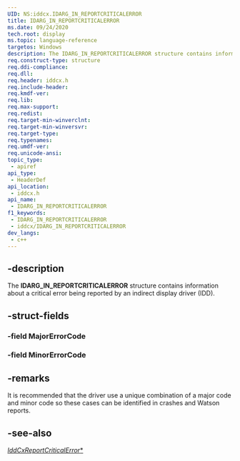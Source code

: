 ```yaml
---
UID: NS:iddcx.IDARG_IN_REPORTCRITICALERROR
title: IDARG_IN_REPORTCRITICALERROR
ms.date: 09/24/2020
tech.root: display
ms.topic: language-reference
targetos: Windows
description: The IDARG_IN_REPORTCRITICALERROR structure contains information about a critical error being reported by an indirect display driver (IDD).
req.construct-type: structure
req.ddi-compliance: 
req.dll: 
req.header: iddcx.h
req.include-header: 
req.kmdf-ver: 
req.lib: 
req.max-support: 
req.redist: 
req.target-min-winverclnt: 
req.target-min-winversvr: 
req.target-type: 
req.typenames: 
req.umdf-ver: 
req.unicode-ansi: 
topic_type:
 - apiref
api_type:
 - HeaderDef
api_location:
 - iddcx.h
api_name:
 - IDARG_IN_REPORTCRITICALERROR
f1_keywords:
 - IDARG_IN_REPORTCRITICALERROR
 - iddcx/IDARG_IN_REPORTCRITICALERROR
dev_langs:
 - c++
---
```


## -description

The **IDARG_IN_REPORTCRITICALERROR** structure contains information about a critical error being reported by an indirect display driver (IDD).

## -struct-fields

### -field MajorErrorCode

### -field MinorErrorCode

## -remarks

It is recommended that the driver use a unique combination of a major code and minor code so these cases can be identified in crashes and Watson reports.

## -see-also

[*IddCxReportCriticalError**](nf-iddcx-iddcxreportcriticalerror.md)
